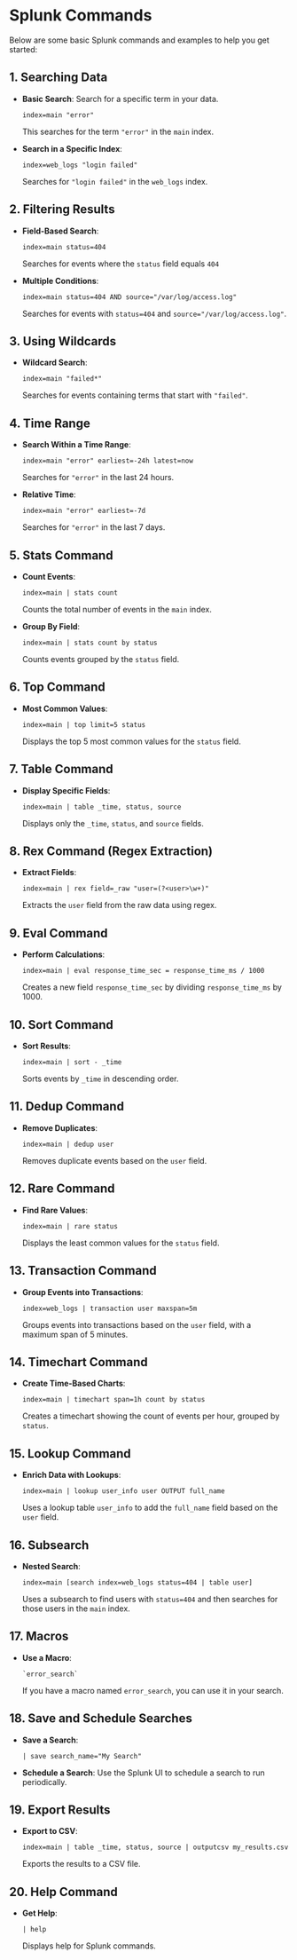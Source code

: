 # Splunk Commands

Below are some basic Splunk commands and examples to help you get started:

## 1. Searching Data

- **Basic Search**: Search for a specific term in your data.

  ```
  index=main "error"
  ```

  This searches for the term `"error"` in the `main` index.

- **Search in a Specific Index**:

  ```
  index=web_logs "login failed"
  ```

  Searches for `"login failed"` in the `web_logs` index.


## 2. Filtering Results

- **Field-Based Search**:

  ```plaintext
  index=main status=404
  ```

  Searches for events where the `status` field equals `404`


- **Multiple Conditions**:

  ```plaintext
  index=main status=404 AND source="/var/log/access.log"
  ```

  Searches for events with `status=404` and `source="/var/log/access.log"`.

## 3. Using Wildcards

- **Wildcard Search**:

  ```plaintext
  index=main "failed*"
  ```

  Searches for events containing terms that start with `"failed"`.

## 4. Time Range

- **Search Within a Time Range**:

  ```plaintext
  index=main "error" earliest=-24h latest=now
  ```

  Searches for `"error"` in the last 24 hours.

- **Relative Time**:

  ```plaintext
  index=main "error" earliest=-7d
  ```

  Searches for `"error"` in the last 7 days.

## 5. Stats Command

- **Count Events**:

  ```plaintext
  index=main | stats count
  ```

  Counts the total number of events in the `main` index.

- **Group By Field**:

  ```plaintext
  index=main | stats count by status
  ```

  Counts events grouped by the `status` field.

## 6. Top Command

- **Most Common Values**:

  ```plaintext
  index=main | top limit=5 status
  ```

  Displays the top 5 most common values for the `status` field.

## 7. Table Command

- **Display Specific Fields**:

  ```plaintext
  index=main | table _time, status, source
  ```

  Displays only the `_time`, `status`, and `source` fields.

## 8. Rex Command (Regex Extraction)

- **Extract Fields**:

  ```plaintext
  index=main | rex field=_raw "user=(?<user>\w+)"
  ```

  Extracts the `user` field from the raw data using regex.

## 9. Eval Command

- **Perform Calculations**:

  ```plaintext
  index=main | eval response_time_sec = response_time_ms / 1000
  ```

  Creates a new field `response_time_sec` by dividing `response_time_ms` by 1000.

## 10. Sort Command

- **Sort Results**:

  ```plaintext
  index=main | sort - _time
  ```

  Sorts events by `_time` in descending order.

## 11. Dedup Command

- **Remove Duplicates**:

  ```plaintext
  index=main | dedup user
  ```

  Removes duplicate events based on the `user` field.

## 12. Rare Command

- **Find Rare Values**:

  ```plaintext
  index=main | rare status
  ```

  Displays the least common values for the `status` field.

## 13. Transaction Command

- **Group Events into Transactions**:

  ```plaintext
  index=web_logs | transaction user maxspan=5m
  ```

  Groups events into transactions based on the `user` field, with a maximum span of 5 minutes.

## 14. Timechart Command

- **Create Time-Based Charts**:

  ```plaintext
  index=main | timechart span=1h count by status
  ```

  Creates a timechart showing the count of events per hour, grouped by `status`.

## 15. Lookup Command

- **Enrich Data with Lookups**:

  ```plaintext
  index=main | lookup user_info user OUTPUT full_name
  ```

  Uses a lookup table `user_info` to add the `full_name` field based on the `user` field.

## 16. Subsearch

- **Nested Search**:

  ```plaintext
  index=main [search index=web_logs status=404 | table user]
  ```

  Uses a subsearch to find users with `status=404` and then searches for those users in the `main` index.

## 17. Macros

- **Use a Macro**:

  ```plaintext
  `error_search`
  ```

  If you have a macro named `error_search`, you can use it in your search.

## 18. Save and Schedule Searches

- **Save a Search**:

  ```plaintext
  | save search_name="My Search"
  ```

- **Schedule a Search**:
  Use the Splunk UI to schedule a search to run periodically.

## 19. Export Results

- **Export to CSV**:

  ```plaintext
  index=main | table _time, status, source | outputcsv my_results.csv
  ```

  Exports the results to a CSV file.

## 20. Help Command

- **Get Help**:

  ```plaintext
  | help
  ```

  Displays help for Splunk commands.

